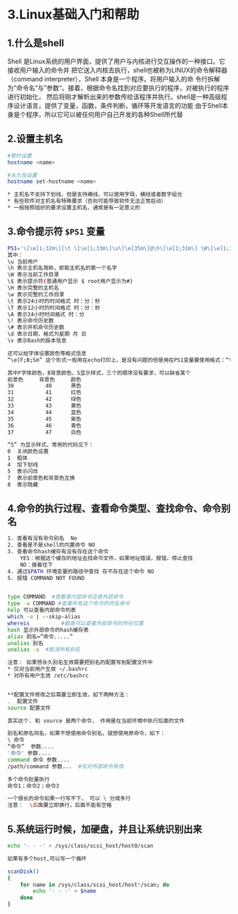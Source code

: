 # 3.Linux基础入门和帮助


## 1.什么是shell
Shell 是Linux系统的用户界面，提供了用户与内核进行交互操作的一种接口。它接收用户输入的命令并
把它送入内核去执行，shell也被称为LINUX的命令解释器（command interpreter），Shell 本身是一个程序。将用户输入的命
令行拆解为”命令名“与”参数“。接着，根据命令名找到对应要执行的程序，对被执行的程序进行初始化，
然后将刚才解析出来的参数传给该程序并执行。shell是一种高级程序设计语言，提供了变量，函数，条件判断，循环等开发语言的功能
由于Shell本身是个程序，所以它可以被任何用户自己开发的各种Shell所代替

## 2.设置主机名

```bash
#暂时设置
hostname <name>

#永久性设置
hostname set-hostname <name>

* 主机名不支持下划线，但是支持横线，可以使用字母，横线或者数字组合
* 有些软件对主机名有特殊要求（否则可能导致软件无法正常启动）
* 一般按照组织的要求设置主机名，通常是有一定意义的
```

## 3.命令提示符 `$PS1` 变量
```bash
PS1='\[\e[1;32m\][\t \[\e[1;33m\]\u\[\e[35m\]@\h\[\e[1;31m\] \W\[\e[1;32m\]]\[\e[0m\]$'
其中： 
\u 当前用户
\h 表示主机名简称，即取主机名的第一个名字
\W 表示当前工作目录 
\$ 表示提示符(普通用户显示 $ root用户显示为#)
\H 表示完整的主机名
\w 表示完整的工作目录
\t 表示24小时的时间格式 时：分：秒
\T 表示12小时的时间格式 时：分：秒
\A 表示24小时时间格式 时：分
\! 表示命令历史数
\# 表示开机命令历史数
\d 表示日期，格式为星期 月 日
\v 表示Bash的版本信息

还可以给字体设置颜色等格式信息
“\e[F;B;Sm” 这个形式一般用在echo打印上，是没有问题的但是用在PS1变量要使用格式：“\[\e[F;B;Sm\]”

其中F字体颜色，B背景颜色，S显示样式，三个的顺序没有要求，可以缺省某个
前景色		背景色		颜色
30			40		黑色
31			41		红色
32			42		绿色
33			43		黄色
34			44		蓝色
35			45		紫色
36			46		青色
37			47		白色

“S” 为显示样式，常用的代码见下：
0  关闭颜色设置
1  粗体
4  加下划线
5  表示闪烁
7  表示前景色和背景色互换
8  表示隐藏

```

## 4.命令的执行过程、查看命令类型、查找命令、命令别名

```bash
1. 查看有没有命令别名  No
2. 查看是不是shell的内置命令 NO
3. 查看命令hash缓存有没有存在这个命令
    YES：根据这个缓存的地址去找命令文件，如果地址错误，报错，停止查找
    NO：接着往下
4. 通过$PATH 环境变量的路径中查找 存不存在这个命令 NO
5. 报错 COMMAND NOT FOUND


type COMMAND  #查看是内部命令还是外部命令
type -a COMMAND #查看所有这个命令的同名命令
help 可以查看内部命令列表
which -a | --skip-alias 
whereis          #都是可以查看外部命令的所在位置
hash 显示外部命令的hash缓存表
alias 别名=“命令.....”
unalias 别名
unalias -a  #取消所有别名

注意： 如果想永久别名生效需要把别名的配置写到配置文件中
* 仅对当前用户生效 ~/.bashrc
* 对所有用户生效 /etc/bashrc


**配置文件修改之后需要立即生效，如下两种方法：
.  配置文件
source 配置文件

其实这个. 和 source 是两个命令， 作用是在当前环境中执行后面的文件

别名和原名同名，如果不想使用命令别名，就想使用原命令，如下：
\ 命令
“命令”  参数....
'命令' 参数....
command 命令 参数....
/path/command 参数...  #仅对外部命令有效

多个命令批量执行
命令1；命令2；命令3

一个很长的命令如果一行写不下， 可以 \ 分成多行
注意：  \后面要立即换行，后面不能有空格

```

## 5.系统运行时候，加硬盘，并且让系统识别出来
```bash
echo '- - -' > /sys/class/scsi_host/host0/scan

如果有多个host,可以写一个循环

scanDisk() 
{
    for name in /sys/class/scsi_host/host*/scan; do
        echo '- - -' > $name
    done
}

```


